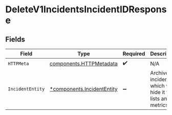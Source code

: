 # DeleteV1IncidentsIncidentIDResponse


## Fields

| Field                                                                   | Type                                                                    | Required                                                                | Description                                                             |
| ----------------------------------------------------------------------- | ----------------------------------------------------------------------- | ----------------------------------------------------------------------- | ----------------------------------------------------------------------- |
| `HTTPMeta`                                                              | [components.HTTPMetadata](../../models/components/httpmetadata.md)      | :heavy_check_mark:                                                      | N/A                                                                     |
| `IncidentEntity`                                                        | [*components.IncidentEntity](../../models/components/incidententity.md) | :heavy_minus_sign:                                                      | Archives an incident which will hide it from lists and metrics          |